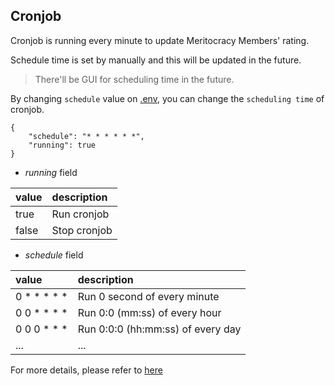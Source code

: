 ## Cronjob

Cronjob is running every minute to update Meritocracy Members' rating.

Schedule time is set by manually and this will be updated in the future.
> There'll be GUI for scheduling time in the future.

By changing `schedule` value on [.env](https://gitlab.securesystemdesign.io/Meritocracy/Meritocracy-core-api/blob/master/.env), you can change the `scheduling time` of cronjob.

```
{
    "schedule": "* * * * * *",
    "running": true
}
```

- *running* field

| value | description  |
| :---- | :----------- |
| true  | Run cronjob  |
| false | Stop cronjob |

- *schedule* field

| value       | description                       |
| :---------- | :-------------------------------- |
| 0 * * * * * | Run 0 second of every minute      |
| 0 0 * * * * | Run 0:0 (mm:ss) of every hour     |
| 0 0 0 * * * | Run 0:0:0 (hh:mm:ss) of every day |
| ...         | ...                               |

For more details, please refer to [here](https://www.npmjs.com/package/node-cron#user-content-cron-syntax)
